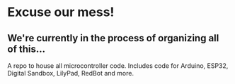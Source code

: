 # Excuse our mess!
## We're currently in the process of organizing all of this...

A repo to house all microcontroller code. Includes code for Arduino, ESP32, Digital Sandbox, LilyPad, RedBot and more.
